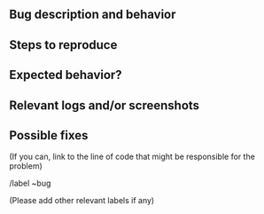 ## Bug description and behavior


## Steps to reproduce


## Expected behavior?


## Relevant logs and/or screenshots


## Possible fixes

(If you can, link to the line of code that might be responsible for the problem)




/label ~bug

(Please add other relevant labels if any)